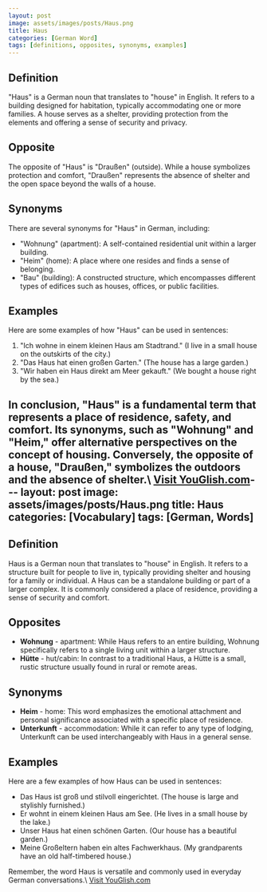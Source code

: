 ```yaml
---
layout: post
image: assets/images/posts/Haus.png
title: Haus
categories: [German Word]
tags: [definitions, opposites, synonyms, examples]
---
```


## Definition
"Haus" is a German noun that translates to "house" in English. It refers to a building designed for habitation, typically accommodating one or more families. A house serves as a shelter, providing protection from the elements and offering a sense of security and privacy.

## Opposite
The opposite of "Haus" is "Draußen" (outside). While a house symbolizes protection and comfort, "Draußen" represents the absence of shelter and the open space beyond the walls of a house.

## Synonyms
There are several synonyms for "Haus" in German, including:

- "Wohnung" (apartment): A self-contained residential unit within a larger building.
- "Heim" (home): A place where one resides and finds a sense of belonging.
- "Bau" (building): A constructed structure, which encompasses different types of edifices such as houses, offices, or public facilities.

## Examples
Here are some examples of how "Haus" can be used in sentences:

1. "Ich wohne in einem kleinen Haus am Stadtrand." (I live in a small house on the outskirts of the city.)
2. "Das Haus hat einen großen Garten." (The house has a large garden.)
3. "Wir haben ein Haus direkt am Meer gekauft." (We bought a house right by the sea.)

In conclusion, "Haus" is a fundamental term that represents a place of residence, safety, and comfort. Its synonyms, such as "Wohnung" and "Heim," offer alternative perspectives on the concept of housing. Conversely, the opposite of a house, "Draußen," symbolizes the outdoors and the absence of shelter.\ <a id="yg-widget-0" class="youglish-widget" data-query="Haus" data-lang="german" data-components="8412" data-auto-start="0" data-bkg-color="theme_light" data-title="How%20to%20pronounce%20Haus%20in%20German"  rel="nofollow" href="https://youglish.com">Visit YouGlish.com</a><script async src="https://youglish.com/public/emb/widget.js" charset="utf-8"></script>---
layout: post
image: assets/images/posts/Haus.png
title: Haus
categories: [Vocabulary]
tags: [German, Words]
---

## Definition

Haus is a German noun that translates to "house" in English. It refers to a structure built for people to live in, typically providing shelter and housing for a family or individual. A Haus can be a standalone building or part of a larger complex. It is commonly considered a place of residence, providing a sense of security and comfort.

## Opposites

- **Wohnung** - apartment: While Haus refers to an entire building, Wohnung specifically refers to a single living unit within a larger structure.
- **Hütte** - hut/cabin: In contrast to a traditional Haus, a Hütte is a small, rustic structure usually found in rural or remote areas.

## Synonyms

- **Heim** - home: This word emphasizes the emotional attachment and personal significance associated with a specific place of residence.
- **Unterkunft** - accommodation: While it can refer to any type of lodging, Unterkunft can be used interchangeably with Haus in a general sense.

## Examples

Here are a few examples of how Haus can be used in sentences:

- Das Haus ist groß und stilvoll eingerichtet. (The house is large and stylishly furnished.)
- Er wohnt in einem kleinen Haus am See. (He lives in a small house by the lake.)
- Unser Haus hat einen schönen Garten. (Our house has a beautiful garden.)
- Meine Großeltern haben ein altes Fachwerkhaus. (My grandparents have an old half-timbered house.)

Remember, the word Haus is versatile and commonly used in everyday German conversations.\ <a id="yg-widget-0" class="youglish-widget" data-query="Haus" data-lang="german" data-components="8412" data-auto-start="0" data-bkg-color="theme_light" data-title="How%20to%20pronounce%20Haus%20in%20German"  rel="nofollow" href="https://youglish.com">Visit YouGlish.com</a><script async src="https://youglish.com/public/emb/widget.js" charset="utf-8"></script>
